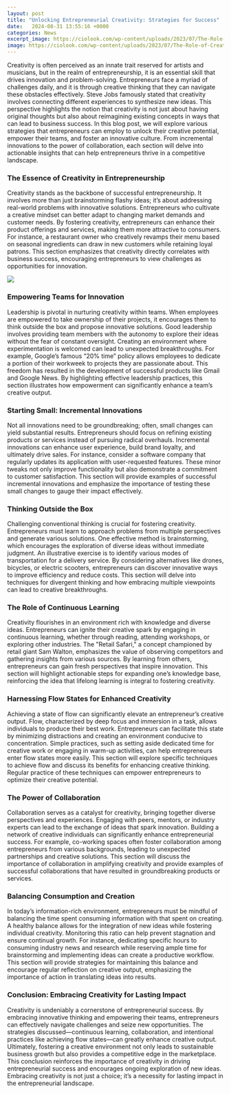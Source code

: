 ```yaml
---
layout: post
title: "Unlocking Entrepreneurial Creativity: Strategies for Success"
date:   2024-08-31 13:55:16 +0000
categories: News
excerpt_image: https://ciolook.com/wp-content/uploads/2023/07/The-Role-of-Creativity-and-Innovation-in-Entrepreneurial-Success.jpg
image: https://ciolook.com/wp-content/uploads/2023/07/The-Role-of-Creativity-and-Innovation-in-Entrepreneurial-Success.jpg
---
```


Creativity is often perceived as an innate trait reserved for artists and musicians, but in the realm of entrepreneurship, it is an essential skill that drives innovation and problem-solving. Entrepreneurs face a myriad of challenges daily, and it is through creative thinking that they can navigate these obstacles effectively. Steve Jobs famously stated that creativity involves connecting different experiences to synthesize new ideas. This perspective highlights the notion that creativity is not just about having original thoughts but also about reimagining existing concepts in ways that can lead to business success. 
In this blog post, we will explore various strategies that entrepreneurs can employ to unlock their creative potential, empower their teams, and foster an innovative culture. From incremental innovations to the power of collaboration, each section will delve into actionable insights that can help entrepreneurs thrive in a competitive landscape.
### The Essence of Creativity in Entrepreneurship
Creativity stands as the backbone of successful entrepreneurship. It involves more than just brainstorming flashy ideas; it’s about addressing real-world problems with innovative solutions. Entrepreneurs who cultivate a creative mindset can better adapt to changing market demands and customer needs. 
By fostering creativity, entrepreneurs can enhance their product offerings and services, making them more attractive to consumers. For instance, a restaurant owner who creatively revamps their menu based on seasonal ingredients can draw in new customers while retaining loyal patrons. This section emphasizes that creativity directly correlates with business success, encouraging entrepreneurs to view challenges as opportunities for innovation.

![](https://ciolook.com/wp-content/uploads/2023/07/The-Role-of-Creativity-and-Innovation-in-Entrepreneurial-Success.jpg)
### Empowering Teams for Innovation
Leadership is pivotal in nurturing creativity within teams. When employees are empowered to take ownership of their projects, it encourages them to think outside the box and propose innovative solutions. Good leadership involves providing team members with the autonomy to explore their ideas without the fear of constant oversight.
Creating an environment where experimentation is welcomed can lead to unexpected breakthroughs. For example, Google’s famous “20% time” policy allows employees to dedicate a portion of their workweek to projects they are passionate about. This freedom has resulted in the development of successful products like Gmail and Google News. By highlighting effective leadership practices, this section illustrates how empowerment can significantly enhance a team’s creative output.
### Starting Small: Incremental Innovations
Not all innovations need to be groundbreaking; often, small changes can yield substantial results. Entrepreneurs should focus on refining existing products or services instead of pursuing radical overhauls. Incremental innovations can enhance user experience, build brand loyalty, and ultimately drive sales.
For instance, consider a software company that regularly updates its application with user-requested features. These minor tweaks not only improve functionality but also demonstrate a commitment to customer satisfaction. This section will provide examples of successful incremental innovations and emphasize the importance of testing these small changes to gauge their impact effectively.
### Thinking Outside the Box
Challenging conventional thinking is crucial for fostering creativity. Entrepreneurs must learn to approach problems from multiple perspectives and generate various solutions. One effective method is brainstorming, which encourages the exploration of diverse ideas without immediate judgment.
An illustrative exercise is to identify various modes of transportation for a delivery service. By considering alternatives like drones, bicycles, or electric scooters, entrepreneurs can discover innovative ways to improve efficiency and reduce costs. This section will delve into techniques for divergent thinking and how embracing multiple viewpoints can lead to creative breakthroughs.
### The Role of Continuous Learning
Creativity flourishes in an environment rich with knowledge and diverse ideas. Entrepreneurs can ignite their creative spark by engaging in continuous learning, whether through reading, attending workshops, or exploring other industries. 
The "Retail Safari," a concept championed by retail giant Sam Walton, emphasizes the value of observing competitors and gathering insights from various sources. By learning from others, entrepreneurs can gain fresh perspectives that inspire innovation. This section will highlight actionable steps for expanding one’s knowledge base, reinforcing the idea that lifelong learning is integral to fostering creativity.
### Harnessing Flow States for Enhanced Creativity
Achieving a state of flow can significantly elevate an entrepreneur’s creative output. Flow, characterized by deep focus and immersion in a task, allows individuals to produce their best work. Entrepreneurs can facilitate this state by minimizing distractions and creating an environment conducive to concentration.
Simple practices, such as setting aside dedicated time for creative work or engaging in warm-up activities, can help entrepreneurs enter flow states more easily. This section will explore specific techniques to achieve flow and discuss its benefits for enhancing creative thinking. Regular practice of these techniques can empower entrepreneurs to optimize their creative potential.
### The Power of Collaboration
Collaboration serves as a catalyst for creativity, bringing together diverse perspectives and experiences. Engaging with peers, mentors, or industry experts can lead to the exchange of ideas that spark innovation. 
Building a network of creative individuals can significantly enhance entrepreneurial success. For example, co-working spaces often foster collaboration among entrepreneurs from various backgrounds, leading to unexpected partnerships and creative solutions. This section will discuss the importance of collaboration in amplifying creativity and provide examples of successful collaborations that have resulted in groundbreaking products or services.
### Balancing Consumption and Creation
In today’s information-rich environment, entrepreneurs must be mindful of balancing the time spent consuming information with that spent on creating. A healthy balance allows for the integration of new ideas while fostering individual creativity. 
Monitoring this ratio can help prevent stagnation and ensure continual growth. For instance, dedicating specific hours to consuming industry news and research while reserving ample time for brainstorming and implementing ideas can create a productive workflow. This section will provide strategies for maintaining this balance and encourage regular reflection on creative output, emphasizing the importance of action in translating ideas into results.
### Conclusion: Embracing Creativity for Lasting Impact
Creativity is undeniably a cornerstone of entrepreneurial success. By embracing innovative thinking and empowering their teams, entrepreneurs can effectively navigate challenges and seize new opportunities. The strategies discussed—continuous learning, collaboration, and intentional practices like achieving flow states—can greatly enhance creative output.
Ultimately, fostering a creative environment not only leads to sustainable business growth but also provides a competitive edge in the marketplace. This conclusion reinforces the importance of creativity in driving entrepreneurial success and encourages ongoing exploration of new ideas. Embracing creativity is not just a choice; it’s a necessity for lasting impact in the entrepreneurial landscape.